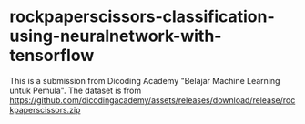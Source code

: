 # rockpaperscissors-classification-using-neuralnetwork-with-tensorflow
This is a submission from Dicoding Academy "Belajar Machine Learning untuk Pemula". The dataset is from https://github.com/dicodingacademy/assets/releases/download/release/rockpaperscissors.zip 
